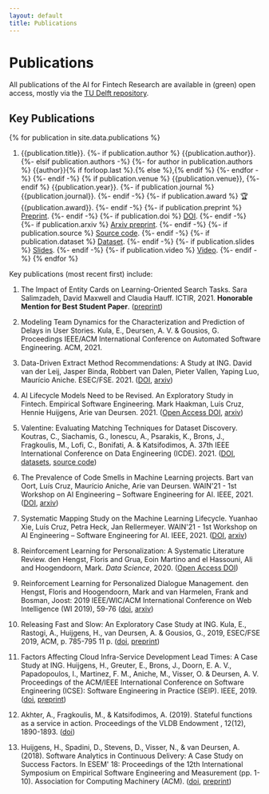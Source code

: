 ```yaml
---
layout: default
title: Publications
---
```


# Publications

All publications of the AI for Fintech Research are available in (green) open access, mostly via the [TU Delft repository][pure].

[pure]: https://research.tudelft.nl/en/searchAll/index/?search=ai4fintech

## Key Publications

{% for publication in site.data.publications %}

1. {{publication.title}}.
  {%- if publication.author %}
  {{publication.author}}.
  {%- elsif  publication.authors -%}
    {%- for author in publication.authors %}
      {{author}}{% if forloop.last %}.{% else %},{% endif %}
    {%- endfor -%}
  {%- endif -%}
  {% if publication.venue %}
    {{publication.venue}},
  {%- endif %}
    {{publication.year}}.
  {%- if publication.journal %}
    {{publication.journal}}.
  {%- endif -%}
  {%- if publication.award %}
    🏆 {{publication.award}}.
  {%- endif -%}
  {%- if publication.preprint %}
    [Preprint]({{publication.preprint}}).
  {%- endif -%}
  {%- if publication.doi %}
    [DOI](https://doi.org/{{publication.doi}}).
  {%- endif -%}
  {%- if publication.arxiv %}
    [Arxiv preprint]({{publication.arxiv}}).
  {%- endif -%}
  {%- if publication.source %}
    [Source code]({{publication.source}}).
  {%- endif -%}
  {%- if publication.dataset %}
    [Dataset]({{publication.dataset}}).
  {%- endif -%}
  {%- if publication.slides %}
    [Slides]({{publication.slides}}).
  {%- endif -%}
  {%- if publication.video %}
    [Video]({{publication.video}}).
  {%- endif -%}
{% endfor %}




Key publications (most recent first) include:

1. The Impact of Entity Cards on Learning-Oriented Search Tasks. Sara Salimzadeh, David Maxwell and Claudia Hauff. ICTIR, 2021. **Honorable Mention for Best Student Paper**. ([preprint](https://chauff.github.io/documents/publications/ICTIR2021-Salimzadeh.pdf))

1. Modeling Team Dynamics for the Characterization and Prediction of Delays in User Stories. Kula, E., Deursen, A. V. & Gousios, G. Proceedings IEEE/ACM International Conference on Automated Software Engineering. ACM, 2021. 

1. Data-Driven Extract Method Recommendations: A Study at ING. David van der Leij, Jasper Binda, Robbert van Dalen, Pieter Vallen, Yaping Luo, Maurício Aniche. ESEC/FSE. 2021. ([DOI](https://doi.org/10.1145/3468264.3473927), [arxiv](https://arxiv.org/abs/2107.05396)) 

1. AI Lifecycle Models Need to be Revised. An Exploratory Study in Fintech. Empirical Software Engineering. Mark Haakman, Luís Cruz, Hennie Huijgens, Arie van Deursen. 2021. ([Open Access DOI](https://doi.org/10.1007/s10664-021-09993-1), [arxiv](https://arxiv.org/abs/2010.02716))

1. Valentine: Evaluating Matching Techniques for Dataset Discovery. Koutras, C., Siachamis, G., Ionescu, A., Psarakis, K., Brons, J., Fragkoulis, M., Lofi, C., Bonifati, A. & Katsifodimos, A. 37th IEEE International Conference on Data Engineering (ICDE). 2021. ([DOI](https://doi.org/10.1109/ICDE51399.2021.00047), [datasets](https://zenodo.org/record/5084605), [source code](https://github.com/delftdata/valentine))

1.  The Prevalence of Code Smells in Machine Learning projects. Bart van Oort, Luís Cruz, Maurício Aniche, Arie van Deursen. WAIN'21 - 1st Workshop on AI Engineering – Software Engineering for AI. IEEE, 2021. ([DOI](https://doi.org/10.1109/WAIN52551.2021.00011), [arxiv](https://arxiv.org/abs/2103.04146))

1.   Systematic Mapping Study on the Machine Learning Lifecycle. Yuanhao Xie, Luís Cruz, Petra Heck, Jan Rellermeyer. WAIN'21 - 1st Workshop on AI Engineering – Software Engineering for AI. IEEE, 2021. ([DOI](https://doi.org/10.1109/WAIN52551.2021.00017), [arxiv](https://arxiv.org/abs/2103.10248))

1. Reinforcement Learning for Personalization: A Systematic Literature Review.
   den Hengst, Floris and Grua, Eoin Martino and el Hassouni, Ali and Hoogendoorn, Mark.
   _Data Science_, 2020.
   ([Open Access DOI](https://doi.org/10.3233/DS-200028))

1. Reinforcement Learning for Personalized Dialogue Management.
   den Hengst, Floris and Hoogendoorn, Mark and van Harmelen, Frank and Bosman, Joost:
   2019 IEEE/WIC/ACM International Conference on Web Intelligence (WI 2019), 59-76
   ([doi](https://doi.org/10.1145/3350546.3352501), [arxiv](https://arxiv.org/pdf/1908.00286.pdf))

1. Releasing Fast and Slow: An Exploratory Case Study at ING. 
   Kula, E., Rastogi, A., Huijgens, H., van Deursen, A. & Gousios, G., 2019, ESEC/FSE 2019, ACM, p. 785-795 11 p. 
   ([doi](https://doi.org/10.1145/3338906.3338978), [preprint](https://research.tudelft.nl/en/publications/releasing-fast-and-slow-an-exploratory-case-study-at-ing))

1. Factors Affecting Cloud Infra-Service Development Lead Times: A Case Study at ING.
   Huijgens, H., Greuter, E., Brons, J., Doorn, E. A. V., Papadopoulos, I., Martinez, F. M., Aniche, M., Visser, O. & Deursen, A. V. Proceedings of the ACM/IEEE International Conference on Software Engineering (ICSE): Software Engineering in Practice (SEIP). IEEE, 2019.
   ([doi](https://doi.org/10.1109/ICSE-SEIP.2019.00033), [preprint](https://research.tudelft.nl/en/publications/factors-affecting-cloud-infra-service-development-lead-times-a-ca))

1. Akhter, A., Fragkoulis, M., & Katsifodimos, A. (2019). Stateful functions as a service in action. Proceedings of the VLDB Endowment , 12(12), 1890-1893. ([doi](https://doi.org/10.14778/3352063.3352092))

1. Huijgens, H., Spadini, D., Stevens, D., Visser, N., & van Deursen, A. (2018). 
   Software Analytics in Continuous Delivery: A Case Study on Success Factors. In ESEM' 18: Proceedings of the 12th International Symposium on Empirical Software Engineering and Measurement (pp. 1-10). Association for Computing Machinery (ACM). ([doi](https://doi.org/10.1145/3239235.3240505), [preprint](https://research.tudelft.nl/en/publications/software-analytics-in-continuous-delivery-a-case-study-on-success))


<!--
## Publication List

<div id="publicationlist"></div>

<script language="javascript">

  var purexml_SERG = "https://purexml.ewi.tudelft.nl/convert/tu/research-id/ai4fintech";
  var page_nr = location.search;

  var xhttp = new XMLHttpRequest();
  xhttp.onreadystatechange = function() {
    if (this.readyState == 4 && this.status == 200) {
      document.getElementById("publicationlist").innerHTML = this.responseText;
    }
  };
  xhttp.open("GET", purexml_SERG + page_nr, true);
  xhttp.send();
</script>

-->
